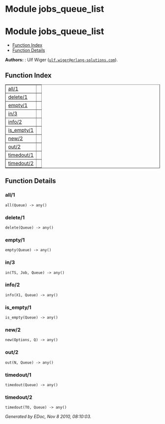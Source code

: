 Module jobs_queue_list
======================


<h1>Module jobs_queue_list</h1>

* [Function Index](#index)
* [Function Details](#functions)






__Authors:__ : Ulf Wiger ([`ulf.wiger@erlang-solutions.com`](mailto:ulf.wiger@erlang-solutions.com)).

<h2><a name="index">Function Index</a></h2>



<table width="100%" border="1" cellspacing="0" cellpadding="2" summary="function index"><tr><td valign="top"><a href="#all-1">all/1</a></td><td></td></tr><tr><td valign="top"><a href="#delete-1">delete/1</a></td><td></td></tr><tr><td valign="top"><a href="#empty-1">empty/1</a></td><td></td></tr><tr><td valign="top"><a href="#in-3">in/3</a></td><td></td></tr><tr><td valign="top"><a href="#info-2">info/2</a></td><td></td></tr><tr><td valign="top"><a href="#is_empty-1">is_empty/1</a></td><td></td></tr><tr><td valign="top"><a href="#new-2">new/2</a></td><td></td></tr><tr><td valign="top"><a href="#out-2">out/2</a></td><td></td></tr><tr><td valign="top"><a href="#timedout-1">timedout/1</a></td><td></td></tr><tr><td valign="top"><a href="#timedout-2">timedout/2</a></td><td></td></tr></table>


<a name="functions"></a>


<h2>Function Details</h2>


<a name="all-1"></a>


<h3>all/1</h3>





`all(Queue) -> any()`


<a name="delete-1"></a>


<h3>delete/1</h3>





`delete(Queue) -> any()`


<a name="empty-1"></a>


<h3>empty/1</h3>





`empty(Queue) -> any()`


<a name="in-3"></a>


<h3>in/3</h3>





`in(TS, Job, Queue) -> any()`


<a name="info-2"></a>


<h3>info/2</h3>





`info(X1, Queue) -> any()`


<a name="is_empty-1"></a>


<h3>is_empty/1</h3>





`is_empty(Queue) -> any()`


<a name="new-2"></a>


<h3>new/2</h3>





`new(Options, Q) -> any()`


<a name="out-2"></a>


<h3>out/2</h3>





`out(N, Queue) -> any()`


<a name="timedout-1"></a>


<h3>timedout/1</h3>





`timedout(Queue) -> any()`


<a name="timedout-2"></a>


<h3>timedout/2</h3>





`timedout(TO, Queue) -> any()`



_Generated by EDoc, Nov 8 2010, 08:10:03._